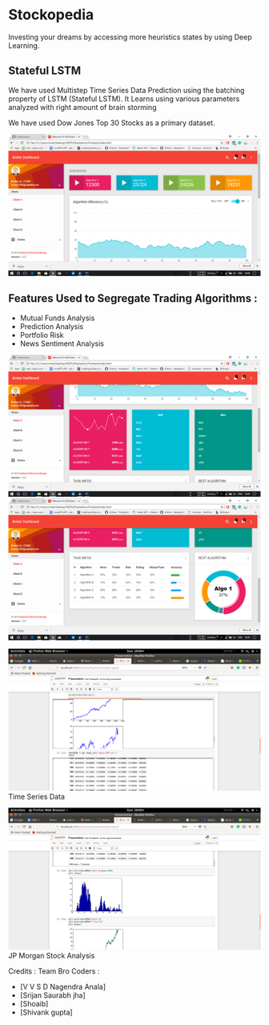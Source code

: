 # Stockopedia

Investing your dreams by accessing more heuristics states by using Deep Learning.

## Stateful LSTM
We have used Multistep Time Series Data Prediction using the batching property of LSTM (Stateful LSTM).
It Learns  using various parameters analyzed with right amount of brain storming

We have used Dow Jones Top 30 Stocks as a primary dataset.

![Broker Dashboard](Screenshots/blah.png)


## Features Used to Segregate Trading Algorithms :

* Mutual Funds Analysis
* Prediction Analysis
* Portfolio Risk
* News Sentiment Analysis 

![Stock Trending](Screenshots/algo.png)
![Algo Comparision](Screenshots/algo2.png)


![Exploratory Data Analaysis](Screenshots/1.png)
Time Series Data 

![Histogram Analysis](Screenshots/2.png)
JP Morgan Stock Analysis 

Credits :
Team Bro Coders :
* [V V S D Nagendra Anala]
* [Srijan Saurabh jha]
* [Shoaib]
* [Shivank gupta]
